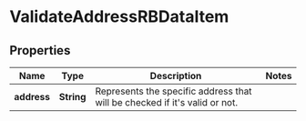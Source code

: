 

# ValidateAddressRBDataItem


## Properties

Name | Type | Description | Notes
------------ | ------------- | ------------- | -------------
**address** | **String** | Represents the specific address that will be checked if it&#39;s valid or not. | 



